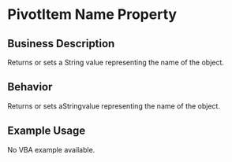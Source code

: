 # PivotItem Name Property

## Business Description
Returns or sets a String value representing the name of the object.

## Behavior
Returns or sets aStringvalue representing the name of the object.

## Example Usage
No VBA example available.